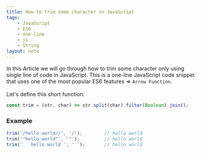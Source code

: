 ```yaml
---
title: How to trim some character in JavaScript
tags:
    - JavaScript
    - ES6
    - one-line
    - js
    - String
layout: note
---
```




In this Article we will go through how to trim some character only using single line of code in JavaScript.
This is a one-line JavaScript code snippet that uses one of the most popular ES6 features => `Arrow Function`.
<br/>
<br/>
Let's define this short function:

```js {.wrap}
const trim = (str, char) => str.split(char).filter(Boolean).join();
```

### Example

```js {.wrap}
trim('/hello world//', '/');        // hello world
trim('"hello world"', '"');         // hello world
trim('   hello world ', ' ');       // hello world
```